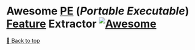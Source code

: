 # Awesome [PE](https://en.wikipedia.org/wiki/Portable_Executable) (_Portable Executable_) [Feature](https://en.wikipedia.org/wiki/Feature_(machine_learning)) Extractor [![Awesome](https://awesome.re/badge.svg)](https://awesome.re)




[🔼 Back to top](#awesome-pe-feature-extractor)
